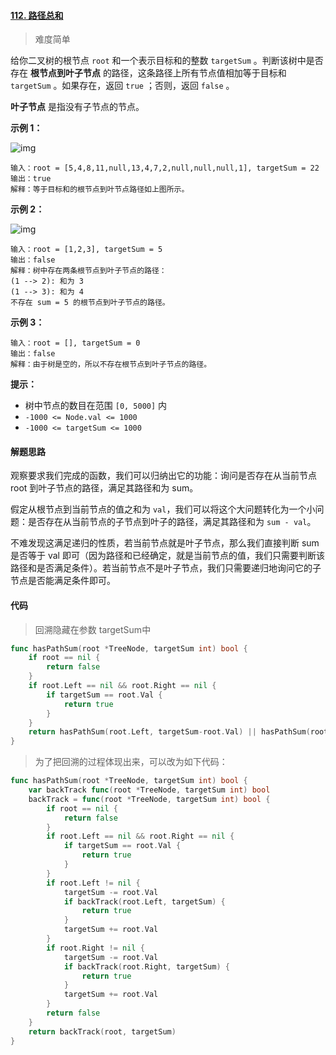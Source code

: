 #### [112. 路径总和](https://leetcode-cn.com/problems/path-sum/)

> 难度简单

给你二叉树的根节点 `root` 和一个表示目标和的整数 `targetSum` 。判断该树中是否存在 **根节点到叶子节点** 的路径，这条路径上所有节点值相加等于目标和 `targetSum` 。如果存在，返回 `true` ；否则，返回 `false` 。

**叶子节点** 是指没有子节点的节点。

**示例 1：**

![img](https://assets.leetcode.com/uploads/2021/01/18/pathsum1.jpg)

```
输入：root = [5,4,8,11,null,13,4,7,2,null,null,null,1], targetSum = 22
输出：true
解释：等于目标和的根节点到叶节点路径如上图所示。
```

**示例 2：**

![img](https://assets.leetcode.com/uploads/2021/01/18/pathsum2.jpg)

```
输入：root = [1,2,3], targetSum = 5
输出：false
解释：树中存在两条根节点到叶子节点的路径：
(1 --> 2): 和为 3
(1 --> 3): 和为 4
不存在 sum = 5 的根节点到叶子节点的路径。
```

**示例 3：**

```
输入：root = [], targetSum = 0
输出：false
解释：由于树是空的，所以不存在根节点到叶子节点的路径。
```

**提示：**

- 树中节点的数目在范围 `[0, 5000]` 内
- `-1000 <= Node.val <= 1000`
- `-1000 <= targetSum <= 1000`

#### 解题思路

观察要求我们完成的函数，我们可以归纳出它的功能：询问是否存在从当前节点 root 到叶子节点的路径，满足其路径和为 sum。

假定从根节点到当前节点的值之和为 `val`，我们可以将这个大问题转化为一个小问题：是否存在从当前节点的子节点到叶子的路径，满足其路径和为 `sum - val`。

不难发现这满足递归的性质，若当前节点就是叶子节点，那么我们直接判断 sum 是否等于 val 即可（因为路径和已经确定，就是当前节点的值，我们只需要判断该路径和是否满足条件）。若当前节点不是叶子节点，我们只需要递归地询问它的子节点是否能满足条件即可。

#### 代码

> 回溯隐藏在参数 targetSum中

```go
func hasPathSum(root *TreeNode, targetSum int) bool {
	if root == nil {
		return false
	}
	if root.Left == nil && root.Right == nil {
		if targetSum == root.Val {
			return true
		}
	}
	return hasPathSum(root.Left, targetSum-root.Val) || hasPathSum(root.Right, targetSum-root.Val)
}
```

> 为了把回溯的过程体现出来，可以改为如下代码：

```go
func hasPathSum(root *TreeNode, targetSum int) bool {
	var backTrack func(root *TreeNode, targetSum int) bool
	backTrack = func(root *TreeNode, targetSum int) bool {
		if root == nil {
			return false
		}
		if root.Left == nil && root.Right == nil {
			if targetSum == root.Val {
				return true
			}
		}
		if root.Left != nil {
			targetSum -= root.Val
			if backTrack(root.Left, targetSum) {
				return true
			}
			targetSum += root.Val
		}
		if root.Right != nil {
			targetSum -= root.Val
			if backTrack(root.Right, targetSum) {
				return true
			}
			targetSum += root.Val
		}
		return false
	}
	return backTrack(root, targetSum)
}
```

